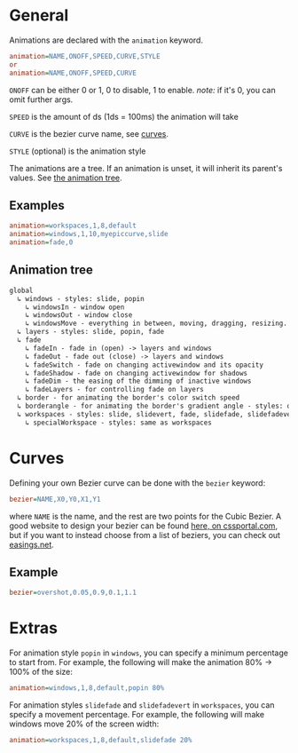 # General

Animations are declared with the `animation` keyword.

```ini
animation=NAME,ONOFF,SPEED,CURVE,STYLE
or
animation=NAME,ONOFF,SPEED,CURVE
```

`ONOFF` can be either 0 or 1, 0 to disable, 1 to enable. _note:_ if it's 0, you
can omit further args.

`SPEED` is the amount of ds (1ds = 100ms) the animation will take

`CURVE` is the bezier curve name, see [curves](#curves).

`STYLE` (optional) is the animation style

The animations are a tree. If an animation is unset, it will inherit its
parent's values. See [the animation tree](#animation-tree).

## Examples

```ini
animation=workspaces,1,8,default
animation=windows,1,10,myepiccurve,slide
animation=fade,0
```

## Animation tree

```txt
global
  ↳ windows - styles: slide, popin
    ↳ windowsIn - window open
    ↳ windowsOut - window close
    ↳ windowsMove - everything in between, moving, dragging, resizing.
  ↳ layers - styles: slide, popin, fade
  ↳ fade
    ↳ fadeIn - fade in (open) -> layers and windows
    ↳ fadeOut - fade out (close) -> layers and windows
    ↳ fadeSwitch - fade on changing activewindow and its opacity
    ↳ fadeShadow - fade on changing activewindow for shadows
    ↳ fadeDim - the easing of the dimming of inactive windows
    ↳ fadeLayers - for controlling fade on layers
  ↳ border - for animating the border's color switch speed
  ↳ borderangle - for animating the border's gradient angle - styles: once (default), loop
  ↳ workspaces - styles: slide, slidevert, fade, slidefade, slidefadevert
    ↳ specialWorkspace - styles: same as workspaces
```

# Curves

Defining your own Bezier curve can be done with the `bezier` keyword:

```ini
bezier=NAME,X0,Y0,X1,Y1
```

where `NAME` is the name, and the rest are two points for the Cubic Bezier. A
good website to design your bezier can be found
[here, on cssportal.com](https://www.cssportal.com/css-cubic-bezier-generator/),
but if you want to instead choose from a list of beziers, you can check out
[easings.net](https://easings.net).

## Example

```ini
bezier=overshot,0.05,0.9,0.1,1.1
```

# Extras

For animation style `popin` in `windows`, you can specify a minimum percentage
to start from. For example, the following will make the animation 80% -> 100% of
the size:

```ini
animation=windows,1,8,default,popin 80%
```

For animation styles `slidefade` and `slidefadevert` in `workspaces`, you can
specify a movement percentage. For example, the following will make windows move
20% of the screen width:

```ini
animation=workspaces,1,8,default,slidefade 20%
```
